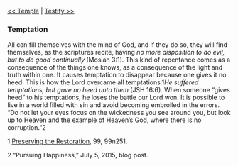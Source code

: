 [<< Temple](Temple)  |  [Testify >>](Testify)

### Temptation
All can fill themselves with the mind of God, and if they do so, they will find themselves, as the scriptures recite, having *no more disposition to do evil, but to do good continually* (Mosiah 3:1). This kind of repentance comes as a consequence of the things one knows, as a consequence of the light and truth within one. It causes temptation to disappear because one gives it no heed. This is how the Lord overcame all temptations.1*He suffered temptations, but gave no heed unto them* (JSH 16:6). When someone “gives heed” to his temptations, he loses the battle our Lord won. It is possible to live in a world filled with sin and avoid becoming embroiled in the errors. “Do not let your eyes focus on the wickedness you see around you, but look up to Heaven and the example of Heaven’s God, where there is no corruption.”2



1
[Preserving the Restoration](#), 99, 99n251.


2 “Pursuing Happiness,” July 5, 2015, blog post.